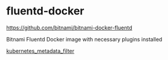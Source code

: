 # fluentd-docker

https://github.com/bitnami/bitnami-docker-fluentd

Bitnami Fluentd Docker image with necessary plugins installed 

[kubernetes_metadata_filter](https://github.com/fabric8io/fluent-plugin-kubernetes_metadata_filter)
